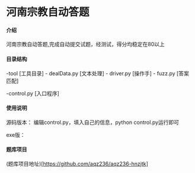 # 河南宗教自动答题

#### 介绍
河南宗教自动答题,完成自动提交试题，经测试，得分均稳定在80以上

#### 目录结构
-tool [工具目录]
    - dealData.py [文本处理]
    - driver.py [操作手]
    - fuzz.py [答案匹配]
    
-control.py [入口程序]



#### 使用说明
源码版本：
	编辑control.py，填入自己的信息，python control.py运行即可

exe版：



#### 题库项目
 (题库项目地址)[https://github.com/aqz236/aqz236-hnzjtk]

